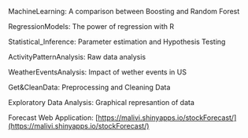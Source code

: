 MachineLearning: A comparison between Boosting and Random Forest

RegressionModels: The power of regression with R

Statistical_Inference: Parameter estimation and Hypothesis Testing

ActivityPatternAnalysis: Raw data analysis

WeatherEventsAnalysis: Impact of wether events in US

Get&CleanData: Preprocessing and Cleaning Data

Exploratory Data Analysis: Graphical represantion of data

Forecast Web Application: [https://malivi.shinyapps.io/stockForecast/](https://malivi.shinyapps.io/stockForecast/)